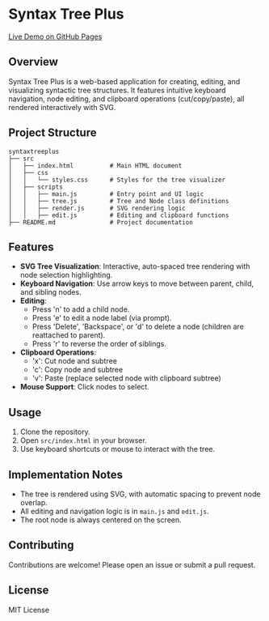 # Syntax Tree Plus

[Live Demo on GitHub Pages](https://egwkim.github.io/Syntax-Tree-Plus/)

## Overview
Syntax Tree Plus is a web-based application for creating, editing, and visualizing syntactic tree structures. It features intuitive keyboard navigation, node editing, and clipboard operations (cut/copy/paste), all rendered interactively with SVG.

## Project Structure
```
syntaxtreeplus
├── src
│   ├── index.html          # Main HTML document
│   ├── css
│   │   └── styles.css      # Styles for the tree visualizer
│   ├── scripts
│   │   ├── main.js         # Entry point and UI logic
│   │   ├── tree.js         # Tree and Node class definitions
│   │   ├── render.js       # SVG rendering logic
│   │   ├── edit.js         # Editing and clipboard functions
├── README.md               # Project documentation
```

## Features
- **SVG Tree Visualization**: Interactive, auto-spaced tree rendering with node selection highlighting.
- **Keyboard Navigation**: Use arrow keys to move between parent, child, and sibling nodes.
- **Editing**:
  - Press 'n' to add a child node.
  - Press 'e' to edit a node label (via prompt).
  - Press 'Delete', 'Backspace', or 'd' to delete a node (children are reattached to parent).
  - Press 'r' to reverse the order of siblings.
- **Clipboard Operations**:
  - 'x': Cut node and subtree
  - 'c': Copy node and subtree
  - 'v': Paste (replace selected node with clipboard subtree)
- **Mouse Support**: Click nodes to select.

## Usage
1. Clone the repository.
2. Open `src/index.html` in your browser.
3. Use keyboard shortcuts or mouse to interact with the tree.

## Implementation Notes
- The tree is rendered using SVG, with automatic spacing to prevent node overlap.
- All editing and navigation logic is in `main.js` and `edit.js`.
- The root node is always centered on the screen.

## Contributing
Contributions are welcome! Please open an issue or submit a pull request.

## License
MIT License